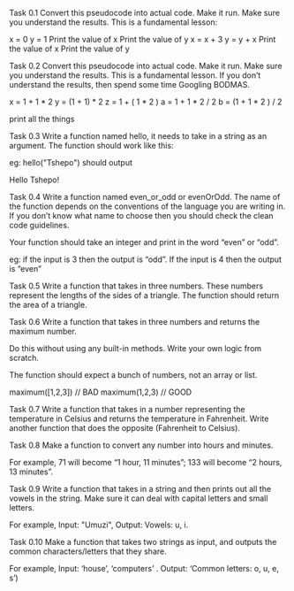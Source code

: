 Task 0.1
Convert this pseudocode into actual code. Make it run. Make sure you understand the results. This is a fundamental lesson:

x = 0
y = 1
Print the value of x
Print the value of y
x = x + 3
y = y + x
Print the value of x
Print the value of y


Task 0.2
Convert this pseudocode into actual code. Make it run. Make sure you understand the results. This is a fundamental lesson. If you don’t understand the results, then spend some time Googling BODMAS.

x = 1 + 1 * 2
y = (1 + 1) * 2
z = 1 + ( 1 * 2 )
a = 1 + 1 * 2 / 2
b = (1 + 1 * 2 ) /  2

print all the things


Task 0.3
Write a function named hello, it needs to take in a string as an argument. The function should work like this:

eg: hello("Tshepo") should output

Hello Tshepo!


Task 0.4
Write a function named even_or_odd or evenOrOdd. The name of the function depends on the conventions of the language you are writing in. If you don’t know what name to choose then you should check the clean code guidelines.

Your function should take an integer and print in the word “even” or “odd”.

eg: if the input is 3 then the output is “odd”. If the input is 4 then the output is “even”


Task 0.5
Write a function that takes in three numbers. These numbers represent the lengths of the sides of a triangle. The function should return the area of a triangle.


Task 0.6
Write a function that takes in three numbers and returns the maximum number.

Do this without using any built-in methods. Write your own logic from scratch.

The function should expect a bunch of numbers, not an array or list.

maximum([1,2,3])  // BAD
maximum(1,2,3)  // GOOD


Task 0.7
Write a function that takes in a number representing the temperature in Celsius and returns the temperature in Fahrenheit. Write another function that does the opposite (Fahrenheit to Celsius).


Task 0.8
Make a function to convert any number into hours and minutes.

For example, 71 will become “1 hour, 11 minutes”; 133 will become “2 hours, 13 minutes”.


Task 0.9
Write a function that takes in a string and then prints out all the vowels in the string. Make sure it can deal with capital letters and small letters.

For example, Input: "Umuzi", Output: Vowels: u, i.


Task 0.10
Make a function that takes two strings as input, and outputs the common characters/letters that they share.

For example, Input: ‘house’, ‘computers’ . Output: ‘Common letters: o, u, e, s’)